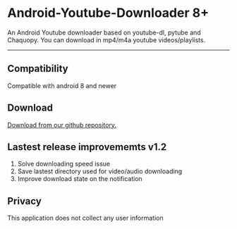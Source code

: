 # Android-Youtube-Downloader 8+
An Android Youtube downloader based on youtube-dl, pytube and Chaquopy. You can download in mp4/m4a youtube videos/playlists. 
***
## Compatibility
Compatible with android 8 and newer
## Download
[Download from our github repository.](https://github.com/acmo0/Android-Youtube-Downloader/releases/tag/v1.2)
## Lastest release improvememts v1.2

1. Solve downloading speed issue
2. Save lastest directory used for video/audio downloading
3. Improve download state on the notification
## Privacy
This application does not collect any user information
